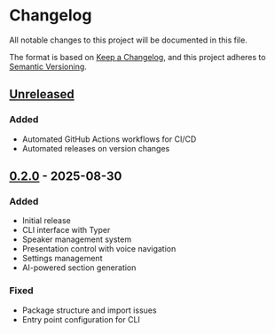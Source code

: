 # Changelog

All notable changes to this project will be documented in this file.

The format is based on [Keep a Changelog](https://keepachangelog.com/en/1.0.0/),
and this project adheres to [Semantic Versioning](https://semver.org/spec/v2.0.0.html).

## [Unreleased]

### Added

- Automated GitHub Actions workflows for CI/CD
- Automated releases on version changes

## [0.2.0] - 2025-08-30

### Added

- Initial release
- CLI interface with Typer
- Speaker management system
- Presentation control with voice navigation
- Settings management
- AI-powered section generation

### Fixed

- Package structure and import issues
- Entry point configuration for CLI

[Unreleased]: https://github.com/mdonmez/moves/compare/v0.2.0...HEAD
[0.2.0]: https://github.com/mdonmez/moves/releases/tag/v0.2.0
